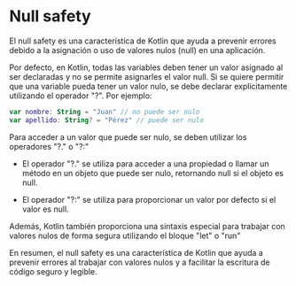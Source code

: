 # Null safety

El null safety es una característica de Kotlin que ayuda a prevenir errores debido a la asignación o uso de valores nulos (null) en una aplicación.

Por defecto, en Kotlin, todas las variables deben tener un valor asignado al ser declaradas y no se permite asignarles el valor null. Si se quiere permitir que una variable pueda tener un valor nulo, se debe declarar explícitamente utilizando el operador "?". Por ejemplo:

```kotlin
var nombre: String = "Juan" // no puede ser nulo
var apellido: String? = "Pérez" // puede ser nulo
```

Para acceder a un valor que puede ser nulo, se deben utilizar los operadores "?." o "?:"

* El operador "?." se utiliza para acceder a una propiedad o llamar un método en un objeto que puede ser nulo, retornando null si el objeto es null.

* El operador "?:" se utiliza para proporcionar un valor por defecto si el valor es null.


Además, Kotlin también proporciona una sintaxis especial para trabajar con valores nulos de forma segura utilizando el bloque "let" o "run"

En resumen, el null safety es una característica de Kotlin que ayuda a prevenir errores al trabajar con valores nulos y a facilitar la escritura de código seguro y legible.